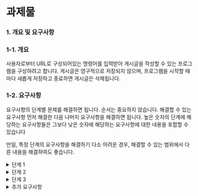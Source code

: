 # 과제물

### 1. 개요 및 요구사항

### 1-1. 개요

사용자로부터 URL로 구성되어있는 명령어를 입력받아 게시글을 작성할 수 있는 프로그램을 구성하려고 합니다. 게시글은 영구적으로 저장되지 않으며, 프로그램을 시작할 때마다 새롭게 저장하고 종료하면 게시글은 삭제됩니다.

### 1-2. 요구사항

요구사항의 단계별 문제를 해결하면 됩니다. 순서는 중요하지 않습니다. 해결할 수 있는 요구사항 먼저 해결한 다음 나머지 요구사항을 해결하면 됩니다. 높은 숫자의 단계에 해당하는 요구사항들은 그보다 낮은 숫자에 해당하는 요구사항에 대한 내용을 포함할 수 있습니다

만일, 특정 단계의 요구사항을 해결하기 다소 어려운 경우, 해결할 수 있는 범위에서 다른 내용을 해결하여도 좋습니다.

<details>
  <summary>단계 1</summary>
    1. 명령어를 입력받아서 출력할 수 있는 형태의 프로그램을 작성하세요.
        1. 명령어는 `명령어 >` 라는 문자 뒤에 공백 하나로서 받는 형태입니다.
        
        출력 예)
        
        ```
        명령어 > 안녕하세요!
        안녕하세요!
        명령어 >
        ```
        
    2. 특정 명령어를 입력받았을 때 프로그램이 종료될 수 있도록 구성하세요.
        1. `종료` 혹은 `exit` 등 특정 명령어를 입력하였을 때에만 프로그램이 종료되도록 구성해 주세요.
        
        출력 예시)
        
        ```
        명령어 > 안녕하세요!
        안녕하세요!
        명령어 > 종료
        프로그램이 종료됩니다.
        ```
        
        b. 종료되는 이외의 명령어를 입력하였을 때외에는 `존재하지 않는 명령어` 임을 사용자에게 알려주세요.
        
        출력 예시)
        
        ```
        명령어 > 안녕하세요!
        존재하지 않는 명령어 입니다.
        명령어 > 종료
        프로그램이 종료됩니다.
        ```
        
    3. 하기의 명령어에 맞추어 동작할 수 있도록 프로그램을 작성하세요.
        1. 게시글을 저장할 수 있는 객체를 정의해주세요.
        2. 다음은 작동하는 명령어와 그 동작에 대한 명세입니다. 정의한 객체를 아래의 명세에 맞추어 동작할 수 있도록 프로그램을 구성하세요.
        
        | **명령어** | **동작** |  |
        | --- | --- | --- |
        | 작성 | 글의 제목과 내용을 입력받아 게시글을 작성할 수 있습니다. |  |
        | 조회 | 마지막으로 작성한 게시글을 확인할 수 있습니다.  조회한 게시물은 다음과 같이 출력됩니다.
        
        제목 : [작성시 입력한 제목]
        내용 : [작성시 입력한 내용] |  |
        | 삭제 | 마지막으로 작성한 게시글을 삭제합니다. |  |
        | 수정 | 마지막으로 작성한 게시글을 수정합니다. 수정시, 제목과 내용이 모두 수정됩니다. |  |
    4. 여러개의 게시글을 작성할 수 있도록 구성하세요.
        1. 각각의 게시글은 번호를 갖습니다. 번호는 작성할 때 마다 하나씩 증가하도록 구성하세요.
        2. 게시글이 삭제되면 삭제된 자리는 다음 게시글이 위치합니다.
            1. 1번 2번 3번 게시글이 있을 때, 2번 글을 삭제하면 1번글 다음은 3번글이 되는 것입니다.
    5. 게시물 기능을 다음의 요구사항을 만족하도록 수정하세요.
        1. 다음은 수정될 명령어와 그 명령어에 대한 동작 명세입니다. 3번에서 작성한 기능을 다음의 명세에 맞추어 수정해주세요
        
        | **명령어** | **동작** |
        | --- | --- |
        | 조회 | `조회` 명령어를 입력한 다음, 어떤 게시물을 조회할 지 번호를 추가적으로 받습니다. 다음과 같습니다.
        
        명령어 > 조회
        어떤 게시물을 조회할까요? 1번
        
        1번 게시물
        제목 : …
        내용 : … |
        | 삭제 | `삭제` 명령어를 입력한 다음, 어떤 게시물을 삭제할지 번호를 추가적으로 받습니다. 다음과 같습니다.
        
        명령어 > 삭제
        어떤 게시물을 삭제할까요? 1번
        
        1번 게시물이 성공적으로 삭제되었습니다! |
        | 수정 | `수정` 명령어를 입력한 다음, 어떤 게시물을 수정할 지 번호를 추가적으로 받습니다. 다음과 같습니다.
        
        명령어 > 수정
        어떤 게시물을 수정할까요? 1번
        
        1번 게시물을 수정합니다.
        제목: ..
        내용: ..
        
        1번 게시물이 성공적으로 수정되었습니다! |
    6. 게시물이 존재하지 않을 경우 예외가 발생하고 그 예외를 처리할 수 있도록 구성하세요.
        1. 예외는 제공되는 예외를 사용하거나 직접 예외를 정의하여 사용하여도 무방합니다.
        2. 존재하지 않는 번호의 게시글의 `조회`, `수정`, `삭제` 를 시도하면 해당 글은 존재하지 않는다는 취지의 예외가 발생합니다
        3. 다음은 예외를 처리할 명령어와 그 명령어에 대한 동작 명세입니다. 
            
            
            | **명령어** | **동작** |
            | --- | --- |
            | 조회 | 존재하지 않는 게시글을 조회시, 다음과 같이 동작합니다.
            
            명령어 > 조회
            어떤 게시물을 조회할까요? 100번
            
            100번 게시글은 존재하지 않습니다.
            명령어>  |
            | 삭제 | 존재하지 않는 게시글을 삭제시, 다음과 같이 동작합니다.
            
            명령어 > 삭제
            어떤 게시물을 삭제할까요? 100번
            
            100번 게시글은 존재하지 않습니다.
            명령어>  |
            | 수정 | 존재하지 않는 게시글을 수정시, 다음과 같이 동작합니다.
            
            명령어 > 수정
            어떤 게시물을 수정할까요? 100번
            
            100번 게시글은 존재하지 않습니다.
            명령어>  |
        
        7. 게시글 목록을 확인할 수 있는 기능을 구성해주세요.
        
        1. `목록` 을 입력하였을 경우, 게시글의 목록을 다음과 같이 출력해주세요. 
        
        ```
        명령어 > 목록
        총 게시글은 3개 작성되어있습니다.
        
        1번 게시글
        제목 : ...
        내용 : ...
        
        2번 게시글
        제목 : ...
        내용 : ...
        
        3번 게시글
        제목 : ...
        내용 : ...
        ```
</details>
        
<details>
  <summary>단계 2</summary>
    1. 명령어를 URL과 같이 구성하고, 프로그램의 구조를 변경하세요
        1. 명령어를 구분하는 `명령어 >` 부분을 `a` 로 변경해주세요
        2. URL을 분석할 수 있는 기능을 구현해주세요. 다음의 사항을 만족하도록 구현하면 됩니다.
            1. 입력받은 URL은 다음의 예)와 같이 입력되도록 구성합니다.
                
                예) `/구분/기능?파라미터...` 
                
            2. 파라미터는 실제 URL 규칙을 따릅니다. 단, 동일한 이름의 파라미터는 하나만 취급합니다. 가령, a라는 이름의 파라미터가 2개 이상 있을 경우 제일 마지막의 값만 저장합니다. 
            3. 유효하지 않은 URL이 입력되면 예외를 발생시킵니다. 발생시킬 예외는 자유입니다.
    2. 게시판 기능을 구현하세요.
        1. 게시판 기능의 구분은 `boards` 입니다.
        2. URL을 기반으로 동작할 수 있도록 구현하세요.
        3. 다음은 게시판 기능의 URL과 그 동작입니다.
            
            
            | URL | 파라미터 | 동작 |
            | --- | --- | --- |
            | /boards/add | - | 새로운 게시판을 작성합니다. |
            | /boards/edit | boardId | `boardId` 게시판을 수정합니다.  |
            | /boards/remove | boardId | `boardId` 게시판을 삭제합니다. |
            | /boards/view | boardName | `boardName` 게시판의 게시글 목록을 확인합니다. 다음과 같이 출력됩니다.
            
            글 번호 / 글 제목 / 작성일
            … / … / …
            … / … / … |
        4. 게시물 기능과 동일하게 예외발생 및 처리를 구성하세요
    3. 게시물 기능을 수정하세요.
        1. 게시물 기능의 구분은 `posts` 입니다.
        2. URL을 기반으로 동작할 수 있도록 게시물 기능을 수정하세요
        3. 게시물 객체를 다음의 내용을 포함할 수 있도록 수정하세요
            1. 게시물 번호
            2. 게시물 제목
            3. 게시물 내용
            4. 게시물이 속한 게시판
            5. 게시물 작성일
            6. 게시물 수정일
        4. 다음은 게시물 기능의 URL과 그 동작입니다.
            
            
            | URL | 파라미터 | 동작 |
            | --- | --- | --- |
            | /posts/add | boardId | `boardId` 게시판에 게시글을 작성합니다. 제목과 내용을 입력받으며, 작성된 시점이 저장됩니다. |
            | /posts/remove | postId | `postId` 에 해당하는 게시글을 삭제합니다. |
            | /posts/edit | postId | `postId` 에 해당하는 게시글을 수정합니다. 수정시 제목과 내용 모두 수정하며, 수정된 시점이 저장됩니다. |
            | /posts/view | postId | `postId` 에 해당하는 게시글을 조회하며 다음과 같이 출력됩니다.
            
            [postId]번 게시글
            작성일 : …
            수정일 : …
            제목 : …
            내용 : … |
    4. 회원 기능을 구현하세요.
        1. 회원 기능의 구분은 `accounts` 입니다.
        2. URL을 기반으로 동작할 수 있도록 구현하세요.
        3. 해당 단계에서는 회원의 등급은 없습니다. 그러나 로그인을 했는지 하지 않았는지는 구분할 수 있어야 합니다.
        4. 다음은 회원 기능의 URL과 그 동작입니다.
            
            
            | URL | 파라미터 | 동작 |
            | --- | --- | --- |
            | /accounts/signup | - | 로그인을 위한 계정, 비밀번호, 그리고 이름 또는 닉네임, 이메일을 기반으로 회원을 등록합니다. |
            | /accounts/signin | - | 로그인을 위한 계정과 비밀번호를 기반으로 로그인을 수행합니다. 
            
            이미 로그인 되어있을 경우 예외가 발생하며, 로그아웃 하여야 새로운 계정에 로그인할 수 있습니다. 
            
            한 번에 하나의 계정만 로그인 할 수 있습니다. |
            | /accounts/signout | - | 현재 로그인 되어있는 계정을 로그아웃 처리합니다. 만일 로그인 되어있지 않은데 로그아웃을 시도하였다면 예외가 발생합니다. |
            | /accounts/detail | accountId | `accountId` 에 해당하는 계정 정보를 조회하며 다음과 같이 출력됩니다.
            
            [accountId]번 회원
            계정 : 
            이메일 : 
            가입일 : |
            | /accounts/edit | accountId | `accountId` 에 해당하는 계정의 정보를 변경합니다. 비밀번호와 이메일만 변경할 수 있으며 변경일자가 기록됩니다. |
            | /accounts/remove | accountId | `accountId` 에 해당하는 계정을 탈퇴(삭제)처리 합니다. 만일 로그인 되어있다면 로그아웃 처리를 먼저 수행합니다. |
        5. 로그인 후 게시물 혹은 게시판을 작성/생성하였을 경우 작성한 회원이 누구인지 저장되도록 수정하세요, 만일 로그인 되어있지 않은 사람이 글 혹은 게시판을 작성하였다면 비회원이라는 것을 표시하여야 합니다.
    5. 다음의 요구사항에 맞추어 프로그램을 수정하세요
        1. 명령어를 입력받았을 때 요청(Request) 객체를 생성해주세요
        2. 요청 객체는 입력받은 명령어(URL)에 대한 정보를 포함하고 있습니다.
        3. 요청 객체는 로그인 여부를 포함하고 있습니다.
    6. 다음의 요구사항에 맞추어 프로그램을 수정하세요
        1. 회원의 인증과 관련된 내용을 요청 객체와 분리하여 세션(Session) 객체에서 다룰 수 있도록 수정하세요
        2. 세션 객체는 요청 객체 안에 포함되도록 설계합니다
        3. 세션 객체 안에는 필요하다면 인증정보 외 다른 정보를 포함해도 무방합니다.
</details>
        
<details>
  <summary>단계 3</summary>
    1. 회원 기능에 등급을 추가하세요
        1. 회원은 관리자와 일반 회원으로 구분됩니다.
        2. 게시판은 관리자만 작성할 수 있습니다.
        3. 게시글을 로그인을 하여야만 작성할 수 있습니다.
        4. 본인의 게시글만 수정하거나 삭제할 수 있습니다. 단, 관리자는 본인의 작성 유무와 관계 없이 게시글을 삭제하거나 수정할 수 있습니다.
        5. 게시물은 로그인을 하지 않더라도 얼마든지 열람할 수 있습니다.
    2. 컨테이너 객체를 도입하세요
        1. 컨테이너 객체에서 모든 객체를 생성하고 관리하도록 구성하세요.
        2. 모든 객체는 단 한 번만 생성되고, 그 생성된 객체를 사용하도록 설계하여야 합니다.
        3. 모든 객체에서 필요한 객체가 있다면 Container에 생성된 객체를 사용하도록 프로그램의 설계를 변경해주세요.
    3. 필터(Filter) 기능을 추가하세요
        1. 입력받은 명령어(URL)을 필터링 할 수 있도록 구현하세요.
        2. 다음은 URL과 접근 권한에 대한 내용입니다. 다음과 같이 적용해주세요
        
        | URL | 인증 여부 | 인가 범위 |
        | --- | --- | --- |
        | /accounts/signin | X | 익명 |
        | /accounts/signup | X | 익명 |
        | /boards/add | O | 관리자 |
        | /boards/edit | O | 관리자 |
        | /boards/remove | O | 관리자 |
        | /posts/add | O | 회원 |
        | /posts/edit | O | 회원 |
        | /posts/remove | O | 회원 |
        | /accounts/remove | O | 회원 |
        | /accounts/edit | O | 회원 |
        | /accounts/signout | O | 회원 |
        | 그외 | - | - |
</details>
        
<details>
  <summary>추가 요구사항</summary>
    1. 작성한 프로그램을 MVC(Model-View Controller) 패턴에 맞추어 수정하세요.
        1. 각각의 기능(게시판, 게시물, 회원)에 MVC 패턴을 모두 적용해주세요
        2. 각각의 기능이 분리되어 따로 실행될 수 있도록 결합도를 최대한 느슨하게 만들어 주세요
</details>
